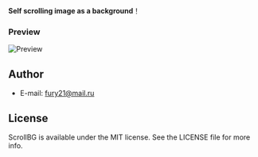 **Self scrolling image as a background**！

### Preview
![Preview](./images/example.gif)

## Author
- E-mail:  fury21@mail.ru

## License
ScrollBG is available under the MIT license. See the LICENSE file for more info.
